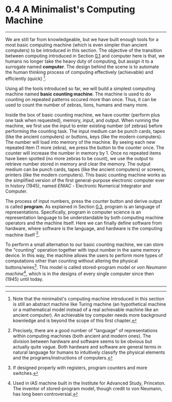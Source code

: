 # 0.4 A Minimalist's Computing Machine

----------------------

We are still far from knowledgeable, but we have built enough tools for a most basic computing machine (which is even simpler than ancient computers) to be introduced in this section. The objective of the transition between computing introduced in Section [0.1](./0.1%20Computing.md) and computer here is that, we humans no longer take the heavy duty of computing, but assign it to a surrogate named **computer**. The design behind the scene is to automate the human thinking process of computing effectively (achievable) and efficiently (quick) [^1].

Using all the tools introduced so far, we will build a simplest computing machine named **basic counting machine**. The machine is used to do counting on repeated patterns occured more than once. Thus, it can be used to count the number of zebras, lions, humans and many more.

Inside the box of basic counting machine, we have counter (perform plus one task when requested), memory, input, and output. When running the machine, we first use the input to enter existing number (of zebras) before performing the counting task. The input medium can be punch cards, tapes (like the ancient computers) or buttons, keys (like the modern computers). The number will load into memory of the machine. By seeing each new repeated item (1 more zebra), we press the button to the counter once. The counter will increase the number in memory by 1. Once no repeated items have been spotted (no more zebras to be count), we use the output to retrieve number stored in memory and clear the memory. The output medium can be punch cards, tapes (like the ancient computers) or screens, printers (like the modern computers). This basic counting machine works as the simplified version of the first general-purpose electronic computer ever in history (1945), named *ENIAC* - Electronic Numerical Integrator and Computer.

The process of input numbers, press the counter button and derive output is called **program**. As explained in Section [0.3](./0.3%20Language.md), program is an language of representations. Specifically, program in computer science is an representation language to be understandable by both computing machine operators and the machine itself. Here we can finally define software from hardware, where software is the language, and hardware is the computing machine itself [^2].

To perform a small alternation to our basic counting machine, we can store the "counting" operation together with input number in the same memory device. In this way, the machine allows the users to perform more types of computations other than counting without altering the physical buttons/wires[^3]. This model is called stored-program model or *von Neumann machine*[^4], which is in the designs of every single computer since then (1945) until today.

---------------

[^1]: Note that the minimalist's computing machine introduced in this section is still an abstract machine like Turing machine (an hypothetical machine or a mathematical model instead of a real achievable machine like an ancient computer). An achievable toy computer needs more background kownledge and is beyond the scope of this first chapter.
[^2]: Precisely, there are a good number of "language" of representations within computing machines (both ancient and modern ones). The division between hardware and software seems to be obvious but actually quite vague. Both hardware and software are general terms in natural language for humans to intuitively classify the physical elements and the programs/instructions of computers.
[^3]: If designed properly with registers, program counters and more switches.
[^4]: Used in IAS machine built in the Institute for Advanced Study, Princeton. The inventor of stored-program model, though credit to von Neumann, has long been controversial.